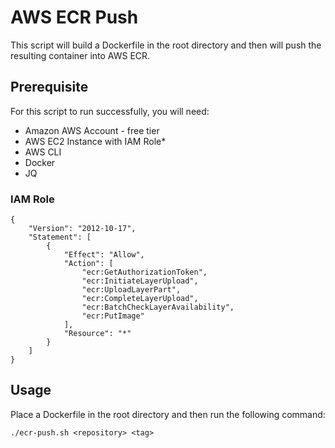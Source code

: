 # AWS ECR Push

This script will build a Dockerfile in the root directory and then will push the resulting container into AWS ECR.

## Prerequisite

For this script to run successfully, you will need:
 * Amazon AWS Account - free tier
 * AWS EC2 Instance with IAM Role*
 * AWS CLI
 * Docker
 * JQ

### IAM Role
```
{
    "Version": "2012-10-17",
    "Statement": [
        {
            "Effect": "Allow",
            "Action": [
                "ecr:GetAuthorizationToken",
                "ecr:InitiateLayerUpload",
                "ecr:UploadLayerPart",
                "ecr:CompleteLayerUpload",
                "ecr:BatchCheckLayerAvailability",
                "ecr:PutImage"
            ],
            "Resource": "*"
        }
    ]
}
```
## Usage

Place a Dockerfile in the root directory and then run the following command:

```
./ecr-push.sh <repository> <tag>
```

